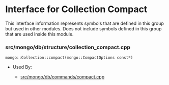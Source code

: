 
# Interface for Collection Compact
This interface information represents symbols that are defined in this group but used in other modules.  Does not include symbols defined in this group that are used inside this module.

### src/mongo/db/structure/collection\_compact.cpp

<div></div>

    mongo::Collection::compact(mongo::CompactOptions const*)

- Used By:

    - [src/mongo/db/commands/compact.cpp](../../../../queries/database\_commands)
